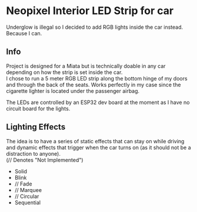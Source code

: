 # Neopixel Interior LED Strip for car
Underglow is illegal so I decided to add RGB lights inside the car instead.  
Because I can.

## Info
Project is designed for a Miata but is technically doable in any car depending on how the strip is set inside the car.  
I chose to run a 5 meter RGB LED strip along the bottom hinge of my doors and through the back of the seats. 
Works perfectly in my case since the cigarette lighter is located under the passenger airbag.

The LEDs are controlled by an ESP32 dev board at the moment as I have no circuit board for the lights.

## Lighting Effects
The idea is to have a series of static effects that can stay on while driving and dynamic effects that trigger when the car turns on (as it should not be a distraction to anyone).  
(// Denotes "Not Implemented")

- Solid
- Blink
- // Fade
- // Marquee
- // Circular
- Sequential
